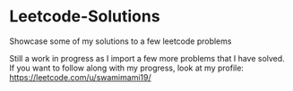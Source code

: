# Leetcode-Solutions
 Showcase some of my solutions to a few leetcode problems
 
 Still a work in progress as I import a few more problems that I have solved. If you want to follow along with my progress, look at my profile: https://leetcode.com/u/swamimami19/
